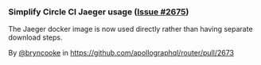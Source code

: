 ### Simplify Circle CI Jaeger usage ([Issue #2675](https://github.com/apollographql/router/issues/2675))

The Jaeger docker image is now used directly rather than having separate download steps.

By [@bryncooke](https://github.com/bryncooke) in https://github.com/apollographql/router/pull/2673

